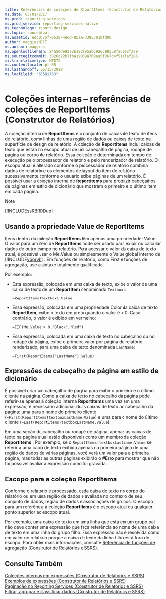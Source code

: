 ```yaml
---
title: Referências de coleções de ReportItems (Construtor de Relatórios e SSRS) | Microsoft Docs
ms.date: 03/01/2017
ms.prod: reporting-services
ms.prod_service: reporting-services-native
ms.technology: report-design
ms.topic: conceptual
ms.assetid: edc0c75f-0530-4e6d-85aa-3385301bfd00
author: maggiesMSFT
ms.author: maggies
ms.openlocfilehash: 24a50de92a2b182295abc926c98358fa56e2f379
ms.sourcegitcommit: 3026c22b7fba19059a769ea5f367c4f51efaf286
ms.translationtype: MTE75
ms.contentlocale: pt-BR
ms.lasthandoff: 06/15/2019
ms.locfileid: "65581763"
---
```

# <a name="built-in-collections---reportitems-collection-references-report-builder"></a>Coleções internas – referências de coleções de ReportItems (Construtor de Relatórios)
  A coleção interna de **ReportItems** é o conjunto de caixas de texto de itens de relatório, como linhas de uma região de dados ou caixas de texto na superfície de design de relatório. A coleção de **ReportItems** inclui caixas de texto que estão no escopo atual de um cabeçalho de página, rodapé de página ou corpo de relatório. Essa coleção é determinada em tempo de execução pelo processador de relatório e pelo renderizador de relatório. O escopo atual é alterado conforme o processador de relatório combina dados de relatório e os elementos de layout do item de relatório sucessivamente conforme o usuário exibe páginas de um relatório. É possível usar a coleção interna de **ReportItems** para produzir cabeçalhos de páginas em estilo de dicionário que mostram o primeiro e o último item em cada página.  
  
> [!NOTE]  
>  [!INCLUDE[ssRBRDDup](../../includes/ssrbrddup-md.md)]  
  
## <a name="using-the-reportitems-value-property"></a>Usando a propriedade Value de ReportItems  
 Itens dentro da coleção **ReportItems** têm apenas uma propriedade: Value. O valor para um item de **ReportItems** pode ser usado para exibir ou calcular dados de outro campo no relatório. Para acessar o valor da caixa de texto atual, é possível usar o Me.Value ou simplesmente o Value global interno de [!INCLUDE[vbprvb](../../includes/vbprvb-md.md)] . Em funções de relatório, como First e funções de agregação, use a sintaxe totalmente qualificada.  
  
 Por exemplo:  
  
-   Esta expressão, colocada em uma caixa de texto, exibe o valor de uma caixa de texto de um **ReportItem** denominado `Textbox1`:  
  
     `=ReportItems!Textbox1.Value`  
  
-   Essa expressão, colocada em uma propriedade Color da caixa de texto **ReportItem**, exibe o texto em preto quando o valor é > 0. Caso contrário, o valor é exibido em vermelho:  
  
     `=IIF(Me.Value > 0,"Black","Red")`  
  
-   Essa expressão, colocada em uma caixa de texto no cabeçalho ou no rodapé da página, exibe o primeiro valor por página do relatório renderizado, para uma caixa de texto denominada `LastName`:  
  
     `=First(ReportItems("LastName").Value)`  
  
## <a name="dictionary-style-page-header-expressions"></a>Expressões de cabeçalho de página em estilo de dicionário  
 É possível criar um cabeçalho de página para exibir o primeiro e o último cliente na página. Como a caixa de texto no cabeçalho da página pode referir-se apenas à coleção interna **ReportItems** uma vez em uma expressão, é necessário adicionar duas caixas de texto ao cabeçalho da página: uma para o nome do primeiro cliente (`=First(ReportItems!textboxLastName.Value`) e uma para o nome do último cliente (`=Last(ReportItems!textboxLastName.Value`).  
  
 Em uma seção do cabeçalho ou rodapé de página, apenas as caixas de texto na página atual estão disponíveis como um membro da coleção **ReportItems** . Por exemplo, se o `ReportItems!textboxLastName.Value` se referir a uma caixa de texto exibida apenas na primeira página de uma região de dados de várias páginas, você verá um valor para a primeira página, mas todas as outras páginas exibirão o **#Erro** para mostrar que não foi possível avaliar a expressão como foi gravada.  
  
## <a name="scope-for-the-reportitems-collection"></a>Escopo para a coleção ReportItems  
 Conforme o relatório é processado, cada caixa de texto no corpo do relatório ou em uma região de dados é avaliada no contexto de seu conjunto de dados, região de dados e associações de grupos. O escopo para um referência à coleção **ReportItems** é o escopo atual ou qualquer ponto superior ao escopo atual.  
  
 Por exemplo, uma caixa de texto em uma linha que está em um grupo pai não deve conter uma expressão que faça referência ao nome de uma caixa de texto em uma linha do grupo filho. Essa expressão não é resolvida como um valor no relatório porque a caixa de texto da linha filho está fora do escopo. Para obter mais informações, consulte [Referência de funções de agregação &#40;Construtor de Relatórios e SSRS&#41;](../../reporting-services/report-design/report-builder-functions-aggregate-functions-reference.md).  
  
## <a name="see-also"></a>Consulte Também  
 [Coleções internas em expressões &#40;Construtor de Relatórios e SSRS&#41;](../../reporting-services/report-design/built-in-collections-in-expressions-report-builder.md)   
 [Exemplos de expressões &#40;Construtor de Relatórios e SSRS&#41;](../../reporting-services/report-design/expression-examples-report-builder-and-ssrs.md)   
 [Paginação no Reporting Services &#40;Construtor de Relatórios e SSRS&#41;](../../reporting-services/report-design/pagination-in-reporting-services-report-builder-and-ssrs.md)   
 [Filtrar, agrupar e classificar dados &#40;Construtor de Relatórios e SSRS&#41;](../../reporting-services/report-design/filter-group-and-sort-data-report-builder-and-ssrs.md)  
  
  
